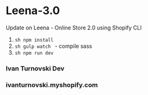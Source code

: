 # Leena-3.0

Update on Leena - Online Store 2.0 using Shopify CLI

1. `sh npm install `
2. `sh gulp watch ` - compile sass
3. `sh npm run dev `

### Ivan Turnovski Dev

### ivanturnovski.myshopify.com
